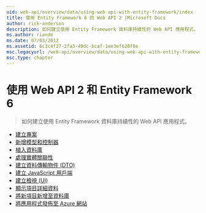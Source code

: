 ```yaml
---
uid: web-api/overview/data/using-web-api-with-entity-framework/index
title: 使用 Entity Framework 6 的 Web API 2 |Microsoft Docs
author: rick-anderson
description: 如何建立使用 Entity Framework 資料庫持續性的 Web API 應用程式。
ms.author: riande
ms.date: 07/03/2012
ms.assetid: 6c3c4f27-2fa3-49dc-bcaf-1ee3ef620f8e
msc.legacyurl: /web-api/overview/data/using-web-api-with-entity-framework
msc.type: chapter
---
```

<a name="using-web-api-2-with-entity-framework-6"></a>使用 Web API 2 和 Entity Framework 6
====================
> 如何建立使用 Entity Framework 資料庫持續性的 Web API 應用程式。


- [建立專案](part-1.md)
- [新增模型和控制器](part-2.md)
- [植入資料庫](part-3.md)
- [處理實體關聯性](part-4.md)
- [建立資料傳輸物件 (DTO)](part-5.md)
- [建立 JavaScript 用戶端](part-6.md)
- [建立檢視 (UI)](part-7.md)
- [顯示項目詳細資料](part-8.md)
- [將新項目新增至資料庫](part-9.md)
- [將應用程式發佈至 Azure 網站](part-10.md)
